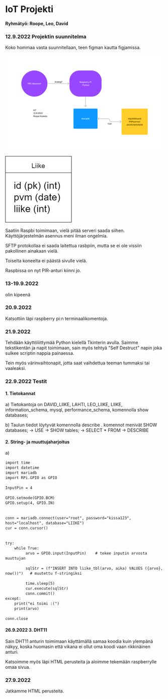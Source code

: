 # IoT Projekti

#### Ryhmätyö: Roope, Leo, David

### 12.9.2022 Projektin suunnitelma

Koko hommaa vasta suunnitellaan, teen figman kautta figjamissa.

![alt text](https://github.com/RoopeKoskelo/IoT-projekti/blob/main/IoT%20suunnitelma.png?raw=true)

![alt text](https://github.com/RoopeKoskelo/IoT-projekti/blob/main/Kaavio.drawio.png?raw=true)

Saatiin Raspbi toimimaan, vielä pitää serveri saada siihen. Käyttöjärjestelmän asennus meni ilman ongelmia.

SFTP protokollaa ei saada laitettua rasbpiin, mutta se ei ole vissiin pakollinen ainakaan vielä.

Toiselta koneelta ei päästä sivulle vielä.

Raspbissa on nyt PIR-anturi kiinni jo.

### 13-19.9.2022 
olin kipeenä

### 20.9.2022
Katsottiin läpi raspberry pi:n terminaalikomentoja.

### 21.9.2022
Tehdään käyttöliittymää Python kielellä Tkinterin avulla. Saimme tekstikentän ja napit toimimaan, sain myös tehtyä "Self Destruct" napin joka sulkee scriptin nappia painaessa.

Tein myös värinvaihtonapit, jotta saat vaihdettua teeman tummaksi tai vaaleaksi.

### 22.9.2022 Testit
#### 1. Tietokannat
a) Tietokantoja on DAVID_LIIKE, LAHTI, LEO_LIIKE, LIIKE, information_schema, mysql, performance_schema, komennolla show databases;

b) Taulun tiedot löytyvät komennolla describe <taulukon nimi>.   komennot menivät SHOW databases; -> USE <tietokannan nimi> -> SHOW tables; -> SELECT * FROM <taulukon nimi> -> DESCRIBE <taulukon nimi>
  
#### 2. String- ja muuttujaharjoitus
a)
  ```
  import time
  import datetime
  import mariadb
  import RPi.GPIO as GPIO
  
  InputPin = 4
  
  GPIO.setmode(GPIO.BCM)
  GPIO.setup(4, GPIO.IN)
  
  
  conn = mariadb.connect(user="root", password="kissa123", host="localhost", database="LIIKE")
  cur = conn.cursor()
  
  
  try:
      while True:
           arvo = GPIO.input(InputPin)    # tekee inputin arvosta muuttujan
  
           sqlStr = (f"INSERT INTO liike_tbl(arvo, aika) VALUES ({arvo}, now())")   # muutettu f-stringiksi

           time.sleep(5)
           cur.execute(sqlStr)
           conn.commit()
  except:
      print("ei toimi :(")
      print(arvo)
  
  conn.close
  ```
#### 26.9.2022 3. DHT11
  Sain DHT11 anturin toimimaan käyttämällä samaa koodia kuin ylempänä näkyy, koska huomasin että vikana ei ollut oma koodi vaan rikkinäinen anturi.

Katsoimme myös läpi HTML perusteita ja aloimme tekemään raspberrylle omaa sivua.

### 27.9.2022
Jatkamme HTML perusteita.

  
